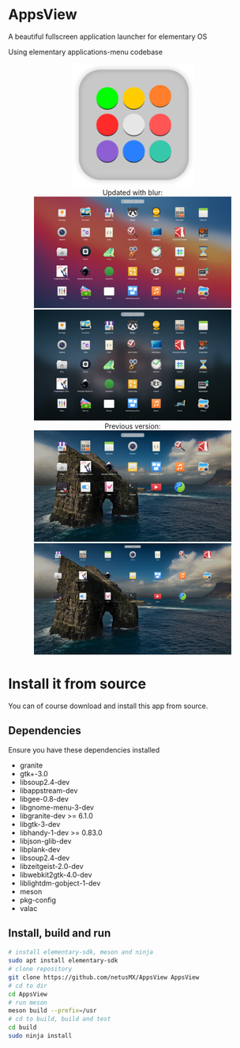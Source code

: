 # AppsView
A beautiful fullscreen application launcher for elementary OS

Using elementary applications-menu codebase

<p align="center">
<img width="250" src="data/icons/com.github.netusMX.AppsView.svg" alt="Logo">
<br>
Updated with blur:
<br>
<img width="400" src="screenshots/1.png" alt="Geat View">
<img width="400" src="screenshots/2.png" alt="Blur">
<br>
Previous version:
<br>
<img width="400" src="screenshots/small.png" alt="Laptop">
<img width="400" src="screenshots/big.png" alt="Desktop">
</p>

# Install it from source

You can of course download and install this app from source.

## Dependencies

Ensure you have these dependencies installed

* granite
* gtk+-3.0
* libsoup2.4-dev
* libappstream-dev
* libgee-0.8-dev
* libgnome-menu-3-dev
* libgranite-dev >= 6.1.0
* libgtk-3-dev
* libhandy-1-dev >= 0.83.0
* libjson-glib-dev
* libplank-dev
* libsoup2.4-dev
* libzeitgeist-2.0-dev
* libwebkit2gtk-4.0-dev
* liblightdm-gobject-1-dev
* meson
* pkg-config
* valac


## Install, build and run

```bash
# install elementary-sdk, meson and ninja
sudo apt install elementary-sdk
# clone repository
git clone https://github.com/netusMX/AppsView AppsView
# cd to dir
cd AppsView
# run meson
meson build --prefix=/usr
# cd to build, build and test
cd build
sudo ninja install
